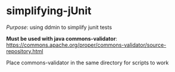 # simplifying-jUnit
*Purpose*: using ddmin to simplify junit tests

**Must be used with java commons-validator**: https://commons.apache.org/proper/commons-validator/source-repository.html

Place commons-validator in the same directory for scripts to work
